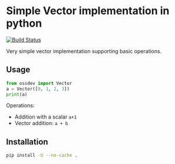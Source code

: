 # Simple Vector implementation in python 

[![Build Status](https://travis-ci.com/mfocko/open-source-development-course-hw02-1.svg?branch=pr%2Fstep1)](https://travis-ci.com/mfocko/open-source-development-course-hw02-1)

Very simple vector implementation supporting basic operations.

## Usage

```python
from ossdev import Vector
a = Vector([0, 1, 2, 3])
print(a)
```

Operations:
- Addition with a scalar `a+1`
- Vector addition: `a + b`

## Installation

```bash
pip install -U --no-cache . 
```
